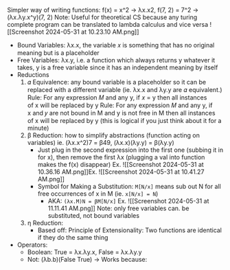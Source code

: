 Simpler way of writing functions: f(x) = x^2  ->  λx.x2,    f(7, 2) = 7^2  ->  (λx.λy.x^y)(7, 2)
Note: Useful for theoretical CS because any turing complete program can be translated to lambda calculus and vice versa
![[Screenshot 2024-05-31 at 10.23.10 AM.png]]
- Bound Variables: λx.x, the variable 𝑥 is something that has no original meaning but is a placeholder
- Free Variables: λx.y, i.e. a function which always returns y whatever it takes, y is a free variable since it has an independent meaning by itself
- Reductions
	1. 𝛼 Equivalence: any bound variable is a placeholder so it can be replaced with a different variable (ie. λx.x and λy.y are 𝛼 equivalent.)
			Rule: For any expression 𝑀 and any y, if 𝑥 = y then all instances of x will be replaced by y
			Rule: For any expression 𝑀 and any y, if x and 𝑦 are not bound in M and y is not free in M then all instances of x will be replaced by y (this is logical if you just think about it for a minute)
	2. β Reduction: how to simplify abstractions (function acting on variables)      ie. (λx.x^2)7 = β​49,      (λx.x)(λy.y) = β(λy.y)
		- Just plug in the second expression into the first one (subbing it in for x), then remove the first λx (plugging a val into function makes the f(x) disappear)
				Ex. ![[Screenshot 2024-05-31 at 10.36.16 AM.png]]Ex. ![[Screenshot 2024-05-31 at 10.41.27 AM.png]]
		- Symbol for Making a Substitution: `M[N/x]` means sub out N for all free occurrences of x in M (ie. `x[N/x] = N`)
			- AKA: `(λx.M)N = βM[N/x]`
				Ex. ![[Screenshot 2024-05-31 at 11.11.41 AM.png]]
				Note: only free variables can. be substituted, not bound variables
	3. η Reduction: 
		- Based off: Principle of Extensionality: Two functions are identical if they do the same thing
- Operators:
	- Boolean: True = λx.λy.x, False = λx.λy.y
	- Not: (λb.b)(False True) -> Works because: 